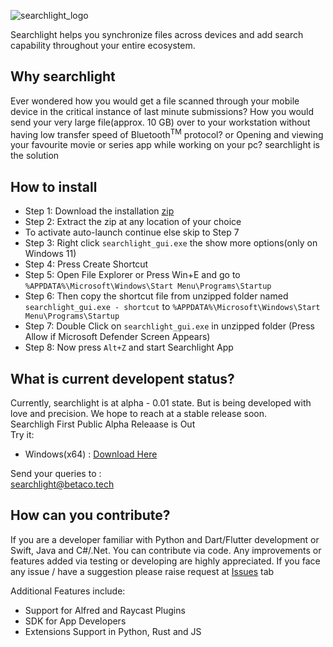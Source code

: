 ![searchlight_logo](https://user-images.githubusercontent.com/64083352/188547718-d7a3e9b6-a68c-473b-ac5f-b34badd99574.svg)


Searchlight helps you synchronize files across devices and add search capability throughout your entire ecosystem. 

## Why searchlight
Ever wondered how you would get a file scanned through your mobile device in the critical instance of last minute submissions?
How you would send your very large file(approx. 10 GB) over to your workstation without having low transfer speed of Bluetooth<sup>TM</sup> protocol?
or Opening and viewing your favourite movie or series app while working on your pc?
searchlight is the solution
## How to install
- Step 1: Download the installation [zip](https://github.com/Betaco-Open/searchlight/releases/download/v0.1.0/release.zip) 
- Step 2: Extract the zip at any location of your choice
- To activate auto-launch continue else skip to Step 7
- Step 3: Right click `searchlight_gui.exe` the show more options(only on Windows 11)
- Step 4: Press Create Shortcut
- Step 5: Open File Explorer or Press Win+E and go to `%APPDATA%\Microsoft\Windows\Start Menu\Programs\Startup`
- Step 6: Then copy the shortcut file from unzipped folder named `searchlight_gui.exe - shortcut` to `%APPDATA%\Microsoft\Windows\Start Menu\Programs\Startup`
- Step 7: Double Click on `searchlight_gui.exe` in unzipped folder (Press Allow if Microsoft Defender Screen Appears)
- Step 8: Now press `Alt+Z` and start Searchlight App
## What is current developent status?
Currently, searchlight is at alpha - 0.01 state. But is being developed with love and precision. We hope to reach at a stable release soon. <br>
Searchligh First Public Alpha Releaase is Out <br>
Try it: <br>
- Windows(x64) : [Download Here](https://github.com/Betaco-Open/searchlight/releases/download/v0.1.0/release.zip)  <br>

Send your queries to : <br>
searchlight@betaco.tech <br>
## How can you contribute?
If you are a developer familiar with Python and Dart/Flutter development or Swift, Java and C#/.Net. You can contribute via code. Any improvements or features added via testing or developing are highly appreciated.
If you face any issue / have a suggestion please raise request at [Issues](https://github.com/Betaco-Open/searchlight/issues) tab

[//]: <> (Also, funding this project also will help it thrive longer.)

Additional Features include:
- Support for Alfred and Raycast Plugins
- SDK for App Developers
- Extensions Support in Python, Rust and JS



